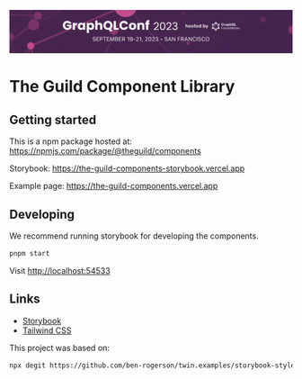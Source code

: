 [![GraphQL Conf 2023](/GraphQLConf-2023-Banner.png)](https://graphql.org/conf/)

# The Guild Component Library

## Getting started

This is a npm package hosted at: <https://npmjs.com/package/@theguild/components>

Storybook: <https://the-guild-components-storybook.vercel.app>

Example page: <https://the-guild-components.vercel.app>

## Developing

We recommend running storybook for developing the components.

```sh
pnpm start
```

Visit <http://localhost:54533>

## Links

- [Storybook](https://storybook.js.org)
- [Tailwind CSS](https://tailwindcss.com)

This project was based on:

```sh
npx degit https://github.com/ben-rogerson/twin.examples/storybook-styled-components-typescript folder-name
```
